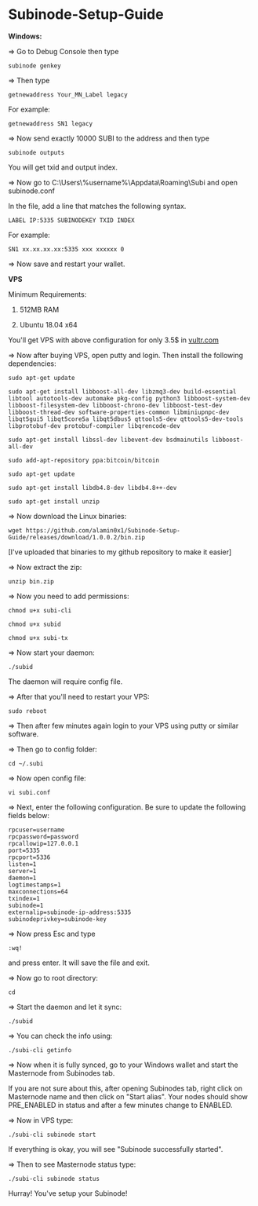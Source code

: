 # Subinode-Setup-Guide
**Windows:**

=> Go to Debug Console then type

```subinode genkey```

=> Then type

```getnewaddress Your_MN_Label legacy```

For example:

```getnewaddress SN1 legacy```

=> Now send exactly 10000 SUBI to the address and then type

```subinode outputs```

You will get txid and output index.

=> Now go to C:\Users\\%username%\Appdata\Roaming\Subi and open subinode.conf

In the file, add a line that matches the following syntax.

```LABEL IP:5335 SUBINODEKEY TXID INDEX```

For example:

```SN1 xx.xx.xx.xx:5335 xxx xxxxxx 0```

=> Now save and restart your wallet.


**VPS**

Minimum Requirements:

1. 512MB RAM

2. Ubuntu 18.04 x64

You'll get VPS with above configuration for only 3.5$ in <a href="https://www.vultr.com/?ref=7318863">vultr.com</a>

=> Now after buying VPS, open putty and login. Then install the following dependencies:

```sudo apt-get update```

```sudo apt-get install libboost-all-dev libzmq3-dev build-essential libtool autotools-dev automake pkg-config python3 libboost-system-dev libboost-filesystem-dev libboost-chrono-dev libboost-test-dev libboost-thread-dev software-properties-common libminiupnpc-dev libqt5gui5 libqt5core5a libqt5dbus5 qttools5-dev qttools5-dev-tools libprotobuf-dev protobuf-compiler libqrencode-dev```

```sudo apt-get install libssl-dev libevent-dev bsdmainutils libboost-all-dev```

```sudo add-apt-repository ppa:bitcoin/bitcoin```

```sudo apt-get update```

```sudo apt-get install libdb4.8-dev libdb4.8++-dev```

```sudo apt-get install unzip```

=> Now download the Linux binaries:

```wget https://github.com/alamin0x1/Subinode-Setup-Guide/releases/download/1.0.0.2/bin.zip```

[I've uploaded that binaries to my github repository to make it easier]

=> Now extract the zip:

```unzip bin.zip```

=> Now you need to add permissions:

```chmod u+x subi-cli```

```chmod u+x subid```

```chmod u+x subi-tx```

=> Now start your daemon:

```./subid```

The daemon will require config file.

=> After that you'll need to restart your VPS:

```sudo reboot```

=> Then after few minutes again login to your VPS using putty or similar software.

=> Then go to config folder:

```cd ~/.subi```

=> Now open config file:

```vi subi.conf```

=> Next, enter the following configuration. Be sure to update the following fields below:

```
rpcuser=username
rpcpassword=password
rpcallowip=127.0.0.1
port=5335
rpcport=5336
listen=1
server=1
daemon=1
logtimestamps=1
maxconnections=64
txindex=1
subinode=1
externalip=subinode-ip-address:5335
subinodeprivkey=subinode-key
```

=> Now press Esc and type

```:wq!```

and press enter. It will save the file and exit.

=> Now go to root directory:

```cd```

=> Start the daemon and let it sync:

```./subid```

=> You can check the info using:

```./subi-cli getinfo```

=> Now when it is fully synced, go to your Windows wallet and start the Masternode from Subinodes tab.

If you are not sure about this, after opening Subinodes tab, right click on Masternode name and then click on "Start alias". Your nodes should show PRE_ENABLED in status and after a few minutes change to ENABLED.

=> Now in VPS type:

```./subi-cli subinode start```

If everything is okay, you will see "Subinode successfully started".

=> Then to see Masternode status type:

```./subi-cli subinode status```

Hurray! You've setup your Subinode!

